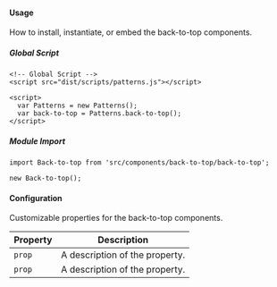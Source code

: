 #### Usage

How to install, instantiate, or embed the back-to-top components.

##### Global Script

    <!-- Global Script -->
    <script src="dist/scripts/patterns.js"></script>

    <script>
      var Patterns = new Patterns();
      var back-to-top = Patterns.back-to-top();
    </script>

##### Module Import

    import Back-to-top from 'src/components/back-to-top/back-to-top';

    new Back-to-top();

#### Configuration

Customizable properties for the back-to-top components.

Property | Description
---------|-
`prop`   | A description of the property.
`prop`   | A description of the property.
